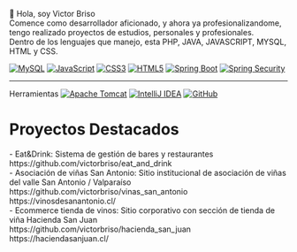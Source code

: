  👋 Hola, soy Victor Briso<br>Comence como desarrollador aficionado, y ahora ya profesionalizandome, tengo realizado proyectos de estudios, personales y profesionales.<br>Dentro de los 
 lenguajes que manejo, esta PHP, JAVA, JAVASCRIPT, MYSQL, HTML y CSS.




 <p dir="auto"><a target="_blank" rel="noopener noreferrer nofollow" href="https://camo.githubusercontent.com/539a184961e9ab46a914b3a57718cd52f9a122ffb33a0bcaaa92484add20ba72/68747470733a2f2f696d672e736869656c64732e696f2f7374617469632f76313f7374796c653d666f722d7468652d6261646765266d6573736167653d4d7953514c26636f6c6f723d343437394131266c6f676f3d4d7953514c266c6f676f436f6c6f723d464646464646266c6162656c3d"><img src="https://camo.githubusercontent.com/43cb8083b53aaf9847087cc27dcc556a66b7b1f32ca77c3091aed2e3f9c2c277/68747470733a2f2f696d672e736869656c64732e696f2f7374617469632f76313f7374796c653d666f722d7468652d6261646765266d6573736167653d4d7953514c26636f6c6f723d343437394131266c6f676f3d4d7953514c266c6f676f436f6c6f723d464646464646266c6162656c3d" alt="MySQL" data-canonical-src="https://img.shields.io/static/v1?style=for-the-badge&amp;message=MySQL&amp;color=4479A1&amp;logo=MySQL&amp;logoColor=FFFFFF&amp;label=" style="max-width: 100%;"></a>
<a target="_blank" rel="noopener noreferrer nofollow" href="https://camo.githubusercontent.com/3aaee8bf7885dcf0cea8a5647c4514b7d800b1a730d38bce7dadf6bff883378d/68747470733a2f2f696d672e736869656c64732e696f2f7374617469632f76313f7374796c653d666f722d7468652d6261646765266d6573736167653d4a61766153637269707426636f6c6f723d323232323232266c6f676f3d4a617661536372697074266c6f676f436f6c6f723d463744463145266c6162656c3d"><img src="https://camo.githubusercontent.com/3aaee8bf7885dcf0cea8a5647c4514b7d800b1a730d38bce7dadf6bff883378d/68747470733a2f2f696d672e736869656c64732e696f2f7374617469632f76313f7374796c653d666f722d7468652d6261646765266d6573736167653d4a61766153637269707426636f6c6f723d323232323232266c6f676f3d4a617661536372697074266c6f676f436f6c6f723d463744463145266c6162656c3d" alt="JavaScript" data-canonical-src="https://img.shields.io/static/v1?style=for-the-badge&amp;message=JavaScript&amp;color=222222&amp;logo=JavaScript&amp;logoColor=F7DF1E&amp;label=" style="max-width: 100%;"></a>
<a target="_blank" rel="noopener noreferrer nofollow" href="https://camo.githubusercontent.com/9fe0ddca8c80fd49703246ca3b9a894ddfdc9c1c80f6ab5de92bbe91471dbab8/68747470733a2f2f696d672e736869656c64732e696f2f7374617469632f76313f7374796c653d666f722d7468652d6261646765266d6573736167653d4353533326636f6c6f723d313537324236266c6f676f3d43535333266c6f676f436f6c6f723d464646464646266c6162656c3d"><img src="https://camo.githubusercontent.com/9fe0ddca8c80fd49703246ca3b9a894ddfdc9c1c80f6ab5de92bbe91471dbab8/68747470733a2f2f696d672e736869656c64732e696f2f7374617469632f76313f7374796c653d666f722d7468652d6261646765266d6573736167653d4353533326636f6c6f723d313537324236266c6f676f3d43535333266c6f676f436f6c6f723d464646464646266c6162656c3d" alt="CSS3" data-canonical-src="https://img.shields.io/static/v1?style=for-the-badge&amp;message=CSS3&amp;color=1572B6&amp;logo=CSS3&amp;logoColor=FFFFFF&amp;label=" style="max-width: 100%;"></a>
<a target="_blank" rel="noopener noreferrer nofollow" href="https://camo.githubusercontent.com/d2da7e7ec8424780720101d4853c64dffb81dc69dfdd25a0ce88cdb3848bbc6f/68747470733a2f2f696d672e736869656c64732e696f2f7374617469632f76313f7374796c653d666f722d7468652d6261646765266d6573736167653d48544d4c3526636f6c6f723d453334463236266c6f676f3d48544d4c35266c6f676f436f6c6f723d464646464646266c6162656c3d"><img src="https://camo.githubusercontent.com/d2da7e7ec8424780720101d4853c64dffb81dc69dfdd25a0ce88cdb3848bbc6f/68747470733a2f2f696d672e736869656c64732e696f2f7374617469632f76313f7374796c653d666f722d7468652d6261646765266d6573736167653d48544d4c3526636f6c6f723d453334463236266c6f676f3d48544d4c35266c6f676f436f6c6f723d464646464646266c6162656c3d" alt="HTML5" data-canonical-src="https://img.shields.io/static/v1?style=for-the-badge&amp;message=HTML5&amp;color=E34F26&amp;logo=HTML5&amp;logoColor=FFFFFF&amp;label=" style="max-width: 100%;"></a>
<a target="_blank" rel="noopener noreferrer nofollow" href="https://camo.githubusercontent.com/7d798ede2233b56431e6707226c348f5bc3d7a7151ca81db74717eed3f5b53f9/68747470733a2f2f696d672e736869656c64732e696f2f7374617469632f76313f7374796c653d666f722d7468652d6261646765266d6573736167653d537072696e672b426f6f7426636f6c6f723d364442333346266c6f676f3d537072696e672b426f6f74266c6f676f436f6c6f723d464646464646266c6162656c3d"><img src="https://camo.githubusercontent.com/7d798ede2233b56431e6707226c348f5bc3d7a7151ca81db74717eed3f5b53f9/68747470733a2f2f696d672e736869656c64732e696f2f7374617469632f76313f7374796c653d666f722d7468652d6261646765266d6573736167653d537072696e672b426f6f7426636f6c6f723d364442333346266c6f676f3d537072696e672b426f6f74266c6f676f436f6c6f723d464646464646266c6162656c3d" alt="Spring Boot" data-canonical-src="https://img.shields.io/static/v1?style=for-the-badge&amp;message=Spring+Boot&amp;color=6DB33F&amp;logo=Spring+Boot&amp;logoColor=FFFFFF&amp;label=" style="max-width: 100%;"></a>
<a target="_blank" rel="noopener noreferrer nofollow" href="https://camo.githubusercontent.com/45f7a61c5b08f6c9a9362c4261dc610c23ede4eeaaa2e5d354a48b58ba5d4eb7/68747470733a2f2f696d672e736869656c64732e696f2f7374617469632f76313f7374796c653d666f722d7468652d6261646765266d6573736167653d537072696e672b536563757269747926636f6c6f723d364442333346266c6f676f3d537072696e672b5365637572697479266c6f676f436f6c6f723d464646464646266c6162656c3d"><img src="https://camo.githubusercontent.com/45f7a61c5b08f6c9a9362c4261dc610c23ede4eeaaa2e5d354a48b58ba5d4eb7/68747470733a2f2f696d672e736869656c64732e696f2f7374617469632f76313f7374796c653d666f722d7468652d6261646765266d6573736167653d537072696e672b536563757269747926636f6c6f723d364442333346266c6f676f3d537072696e672b5365637572697479266c6f676f436f6c6f723d464646464646266c6162656c3d" alt="Spring Security" data-canonical-src="https://img.shields.io/static/v1?style=for-the-badge&amp;message=Spring+Security&amp;color=6DB33F&amp;logo=Spring+Security&amp;logoColor=FFFFFF&amp;label=" style="max-width: 100%;"></a></p>
<hr>
<p dir="auto"> Herramientas
<a target="_blank" rel="noopener noreferrer nofollow" href="https://camo.githubusercontent.com/9b7d1fcb77071c0c6d752ff65894c070b3c7566b997292654170a154ae5de617/68747470733a2f2f696d672e736869656c64732e696f2f7374617469632f76313f7374796c653d666f722d7468652d6261646765266d6573736167653d4170616368652b546f6d63617426636f6c6f723d323232323232266c6f676f3d4170616368652b546f6d636174266c6f676f436f6c6f723d463844433735266c6162656c3d"><img src="https://camo.githubusercontent.com/9b7d1fcb77071c0c6d752ff65894c070b3c7566b997292654170a154ae5de617/68747470733a2f2f696d672e736869656c64732e696f2f7374617469632f76313f7374796c653d666f722d7468652d6261646765266d6573736167653d4170616368652b546f6d63617426636f6c6f723d323232323232266c6f676f3d4170616368652b546f6d636174266c6f676f436f6c6f723d463844433735266c6162656c3d" alt="Apache Tomcat" data-canonical-src="https://img.shields.io/static/v1?style=for-the-badge&amp;message=Apache+Tomcat&amp;color=222222&amp;logo=Apache+Tomcat&amp;logoColor=F8DC75&amp;label=" style="max-width: 100%;"></a>
<a target="_blank" rel="noopener noreferrer nofollow" href="https://camo.githubusercontent.com/99731e54090b73c687a70d0f60399fa5f9e1a64580a06df6ebaf1daff6c38c64/68747470733a2f2f696d672e736869656c64732e696f2f7374617469632f76313f7374796c653d666f722d7468652d6261646765266d6573736167653d496e74656c6c694a2b4944454126636f6c6f723d303030303030266c6f676f3d496e74656c6c694a2b49444541266c6f676f436f6c6f723d464646464646266c6162656c3d"><img src="https://camo.githubusercontent.com/99731e54090b73c687a70d0f60399fa5f9e1a64580a06df6ebaf1daff6c38c64/68747470733a2f2f696d672e736869656c64732e696f2f7374617469632f76313f7374796c653d666f722d7468652d6261646765266d6573736167653d496e74656c6c694a2b4944454126636f6c6f723d303030303030266c6f676f3d496e74656c6c694a2b49444541266c6f676f436f6c6f723d464646464646266c6162656c3d" alt="IntelliJ IDEA" data-canonical-src="https://img.shields.io/static/v1?style=for-the-badge&amp;message=IntelliJ+IDEA&amp;color=000000&amp;logo=IntelliJ+IDEA&amp;logoColor=FFFFFF&amp;label=" style="max-width: 100%;"></a>
<a target="_blank" rel="noopener noreferrer nofollow" href="https://camo.githubusercontent.com/cca71357fe98ec5f8cd6ebab9044ad2901f4b64ebda379ac81608ed9f1caa1a0/68747470733a2f2f696d672e736869656c64732e696f2f7374617469632f76313f7374796c653d666f722d7468652d6261646765266d6573736167653d47697448756226636f6c6f723d313831373137266c6f676f3d476974487562266c6f676f436f6c6f723d464646464646266c6162656c3d"><img src="https://camo.githubusercontent.com/cca71357fe98ec5f8cd6ebab9044ad2901f4b64ebda379ac81608ed9f1caa1a0/68747470733a2f2f696d672e736869656c64732e696f2f7374617469632f76313f7374796c653d666f722d7468652d6261646765266d6573736167653d47697448756226636f6c6f723d313831373137266c6f676f3d476974487562266c6f676f436f6c6f723d464646464646266c6162656c3d" alt="GitHub" data-canonical-src="https://img.shields.io/static/v1?style=for-the-badge&amp;message=GitHub&amp;color=181717&amp;logo=GitHub&amp;logoColor=FFFFFF&amp;label=" style="max-width: 100%;"></a></p>

<h1>Proyectos Destacados</h1> 
- Eat&Drink: Sistema de gestión de bares y restaurantes<br>
https://github.com/victorbriso/eat_and_drink
<br>
- Asociación de viñas San Antonio: Sitio institucional de asociación de viñas del valle San Antonio / Valparaíso<br>
https://github.com/victorbriso/vinas_san_antonio<br>
https://vinosdesanantonio.cl/<br>
- Ecommerce tienda de vinos: Sitio corporativo con sección de tienda de viña Hacienda San Juan<br>
https://github.com/victorbriso/hacienda_san_juan<br>
https://haciendasanjuan.cl/


<!---
victorbriso/victorbriso is a ✨ special ✨ repository because its `README.md` (this file) appears on your GitHub profile.
You can click the Preview link to take a look at your changes.
--->

